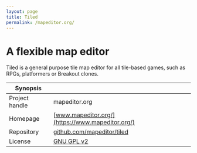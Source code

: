 ```yaml
---
layout: page
title: Tiled
permalink: /mapeditor.org/
---
```


# A flexible map editor

Tiled is a general purpose tile map editor for all tile-based games, such as RPGs, platformers or Breakout clones.

| Synopsis         |  |
|------------------|--|
| Project handle   | mapeditor.org |
| Homepage         | [www.mapeditor.org/](https://www.mapeditor.org/) |
| Repository       | [github.com/mapeditor/tiled](https://github.com/mapeditor/tiled) |
| License          | [GNU GPL v2](https://www.gnu.org/licenses/old-licenses/gpl-2.0.html) |

